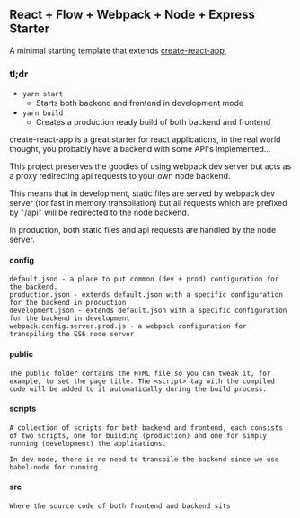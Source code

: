 ## React + Flow + Webpack + Node + Express Starter

A minimal starting template that extends [create-react-app](https://github.com/facebookincubator/create-react-app),

### tl;dr
+ ```yarn start```
  * Starts both backend and frontend in development mode
+ ```yarn build```
  * Creates a production ready build of both backend and frontend


create-react-app is a great starter for react applications, in the real world thought, you probably have a backend with some API's implemented...

This project preserves the goodies of using webpack dev server but acts as a proxy redirecting api requests to your own node backend.

This means that in development, static files are served by webpack dev server (for fast in memory transpilation) but all requests which are prefixed by "/api" will be redirected to the node backend.

In production, both static files and api requests are handled by the node server.

#### config
```
default.json - a place to put common (dev + prod) configuration for the backend.
production.json - extends default.json with a specific configuration for the backend in production
development.json - extends default.json with a specific configuration for the backend in development
webpack.config.server.prod.js - a webpack configuration for transpiling the ES6 node server 
```

#### public
```
The public folder contains the HTML file so you can tweak it, for example, to set the page title. The <script> tag with the compiled code will be added to it automatically during the build process.
```

#### scripts
```
A collection of scripts for both backend and frontend, each consists of two scripts, one for building (production) and one for simply running (development) the applications.

In dev mode, there is no need to transpile the backend since we use babel-node for running.
```

#### src
```
Where the source code of both frontend and backend sits
```
